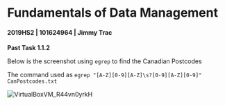 # Fundamentals of Data Management

#### 2019HS2 |  101624964 | Jimmy Trac 

**Past Task 1.1.2**

Below is the screenshot using `egrep` to find the Canadian Postcodes

The command used as `egrep "[A-Z][0-9][A-Z]\s?[0-9][A-Z][0-9]" CanPostcodes.txt`

![VirtualBoxVM_R44vn0yrkH](H:\repos\fundamentals-of-data-management\pt1.1.2\p1.1.2-task.assets\VirtualBoxVM_R44vn0yrkH.png)